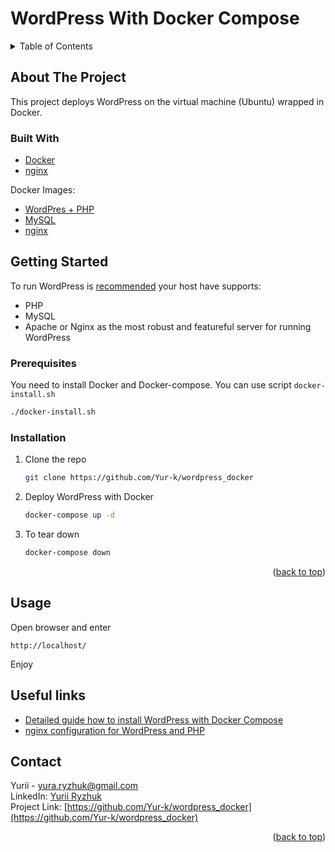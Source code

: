 # WordPress With Docker Compose


<!-- TABLE OF CONTENTS -->
<details>
  <summary>Table of Contents</summary>
  <ol>
    <li>
      <a href="#about-the-project">About The Project</a>
      <ul>
        <li><a href="#built-with">Built With</a></li>
      </ul>
    </li>
    <li>
      <a href="#getting-started">Getting Started</a>
      <ul>
        <li><a href="#prerequisites">Prerequisites</a></li>
        <li><a href="#installation">Installation</a></li>
      </ul>
    </li>
    <li><a href="#Usage">Usage</a></li>
    <li><a href="#contact">Contact</a></li>
  </ol>
</details>



<!-- ABOUT THE PROJECT -->
## About The Project

This project deploys WordPress on the virtual machine (Ubuntu) wrapped in Docker.


### Built With
* [Docker](docker.com)
* [nginx](nginx.org)

Docker Images:
* [WordPres + PHP](https://hub.docker.com/_/wordpress)
* [MySQL](https://hub.docker.com/_/mysql)
* [nginx](https://hub.docker.com/_/nginx)

<!-- GETTING STARTED -->
## Getting Started

To run WordPress is [recommended](https://wordpress.org/about/requirements/) your host have supports: 
* PHP 
* MySQL 
* Apache or Nginx as the most robust and featureful server for running WordPress 

### Prerequisites

You need to install Docker and Docker-compose. You can use script `docker-install.sh`
  ```sh
./docker-install.sh
  ```

### Installation

1. Clone the repo
   ```sh
   git clone https://github.com/Yur-k/wordpress_docker
   ```
2. Deploy WordPress with Docker
   ```sh
   docker-compose up -d
   ```
3. To tear down
   ```sh
   docker-compose down
   ```

<p align="right">(<a href="#top">back to top</a>)</p>



<!-- USAGE EXAMPLES -->
## Usage

Open browser and enter
```
http://localhost/
```
Enjoy

## Useful links
* [Detailed guide how to install WordPress with Docker Compose](https://www.digitalocean.com/community/tutorials/how-to-install-wordpress-with-docker-compose) 
* [nginx configuration for WordPress and PHP](NGINX)

<!-- CONTACT -->
## Contact

Yurii - yura.ryzhuk@gmail.com  
LinkedIn: [Yurii Ryzhuk](https://www.linkedin.com/in/yurii-ryzhuk-b13580206/)  
Project Link: [https://github.com/Yur-k/wordpress_docker](https://github.com/Yur-k/wordpress_docker)  

<p align="right">(<a href="#top">back to top</a>)</p>


